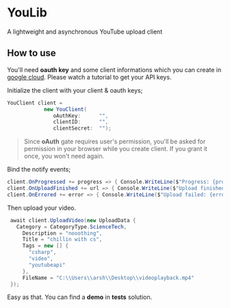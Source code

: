 # YouLib
A lightweight and asynchronous YouTube upload client

## How to use
You'll need **oauth key** and some client informations which you can create in [google cloud](https://console.cloud.google.com/). Please watch a tutorial to get your API keys.

Initialize the client with your client & oauth keys;
```csharp
YouClient client =
            new YouClient(
               oAuthKey:      "",
               clientID:      "",
               clientSecret:  "");
```

> Since **oAuth** gate requires user's permission, you'll be asked for permission in your browser while you create client. If you grant it once, you won't need again.

Bind the notify events;
```csharp
client.OnProgressed += progress => { Console.WriteLine($"Progress: {progress}"); }; // When upload progress is increased
client.OnUploadFinished += url => { Console.WriteLine($"Upload finished! video link: {url}"); }; // When upload is finished. 
client.OnErrored += error => { Console.WriteLine($"Upload failed: {error.Message}"); }; // When upload is errored.
```

Then upload your video. 
```csharp
 await client.UploadVideo(new UploadData {
   Category = CategoryType.ScienceTech,
     Description = "nooothing",
     Title = "chillin with cs",
     Tags = new [] {
       "csharp",
       "video",
       "youtubeapi"
     },
     FileName = "C:\\Users\\arsh\\Desktop\\videoplayback.mp4"
 });
```

Easy as that.
You can find a **demo** in **tests** solution.
